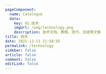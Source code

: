 ```yaml
---
pageComponent: 
  name: Catalogue
  data: 
    key: 02.技术
    imgUrl: /img/technology.png
    description: 技术文档、教程、技巧、总结等文章
title: 技术
date: 2021-11-11 21:50:55
permalink: /technology
sidebar: false
article: false
comment: false
editLink: false
---
```

